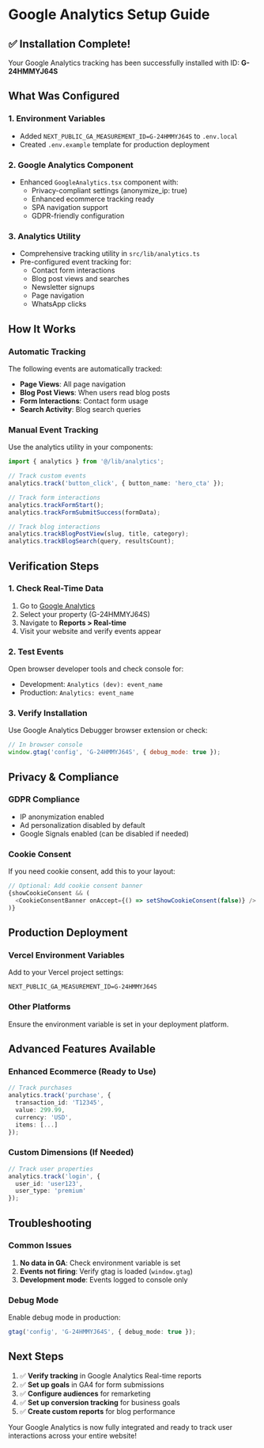 # Google Analytics Setup Guide

## ✅ Installation Complete!

Your Google Analytics tracking has been successfully installed with ID: **G-24HMMYJ64S**

## What Was Configured

### 1. Environment Variables
- Added `NEXT_PUBLIC_GA_MEASUREMENT_ID=G-24HMMYJ64S` to `.env.local`
- Created `.env.example` template for production deployment

### 2. Google Analytics Component
- Enhanced `GoogleAnalytics.tsx` component with:
  - Privacy-compliant settings (anonymize_ip: true)
  - Enhanced ecommerce tracking ready
  - SPA navigation support
  - GDPR-friendly configuration

### 3. Analytics Utility
- Comprehensive tracking utility in `src/lib/analytics.ts`
- Pre-configured event tracking for:
  - Contact form interactions
  - Blog post views and searches
  - Newsletter signups
  - Page navigation
  - WhatsApp clicks

## How It Works

### Automatic Tracking
The following events are automatically tracked:
- **Page Views**: All page navigation
- **Blog Post Views**: When users read blog posts
- **Form Interactions**: Contact form usage
- **Search Activity**: Blog search queries

### Manual Event Tracking
Use the analytics utility in your components:

```typescript
import { analytics } from '@/lib/analytics';

// Track custom events
analytics.track('button_click', { button_name: 'hero_cta' });

// Track form interactions
analytics.trackFormStart();
analytics.trackFormSubmitSuccess(formData);

// Track blog interactions
analytics.trackBlogPostView(slug, title, category);
analytics.trackBlogSearch(query, resultsCount);
```

## Verification Steps

### 1. Check Real-Time Data
1. Go to [Google Analytics](https://analytics.google.com/)
2. Select your property (G-24HMMYJ64S)
3. Navigate to **Reports > Real-time**
4. Visit your website and verify events appear

### 2. Test Events
Open browser developer tools and check console for:
- Development: `Analytics (dev): event_name`
- Production: `Analytics: event_name`

### 3. Verify Installation
Use Google Analytics Debugger browser extension or check:
```javascript
// In browser console
window.gtag('config', 'G-24HMMYJ64S', { debug_mode: true });
```

## Privacy & Compliance

### GDPR Compliance
- IP anonymization enabled
- Ad personalization disabled by default
- Google Signals enabled (can be disabled if needed)

### Cookie Consent
If you need cookie consent, add this to your layout:

```typescript
// Optional: Add cookie consent banner
{showCookieConsent && (
  <CookieConsentBanner onAccept={() => setShowCookieConsent(false)} />
)}
```

## Production Deployment

### Vercel Environment Variables
Add to your Vercel project settings:
```
NEXT_PUBLIC_GA_MEASUREMENT_ID=G-24HMMYJ64S
```

### Other Platforms
Ensure the environment variable is set in your deployment platform.

## Advanced Features Available

### Enhanced Ecommerce (Ready to Use)
```typescript
// Track purchases
analytics.track('purchase', {
  transaction_id: 'T12345',
  value: 299.99,
  currency: 'USD',
  items: [...]
});
```

### Custom Dimensions (If Needed)
```typescript
// Track user properties
analytics.track('login', {
  user_id: 'user123',
  user_type: 'premium'
});
```

## Troubleshooting

### Common Issues
1. **No data in GA**: Check environment variable is set
2. **Events not firing**: Verify gtag is loaded (`window.gtag`)
3. **Development mode**: Events logged to console only

### Debug Mode
Enable debug mode in production:
```typescript
gtag('config', 'G-24HMMYJ64S', { debug_mode: true });
```

## Next Steps

1. ✅ **Verify tracking** in Google Analytics Real-time reports
2. ✅ **Set up goals** in GA4 for form submissions
3. ✅ **Configure audiences** for remarketing
4. ✅ **Set up conversion tracking** for business goals
5. ✅ **Create custom reports** for blog performance

Your Google Analytics is now fully integrated and ready to track user interactions across your entire website!